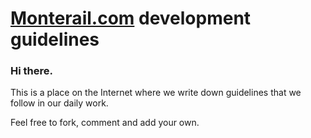 # [Monterail.com](http://monterail.com) development guidelines

### Hi there.

This is a place on the Internet where we write down guidelines that we follow in our daily work.

Feel free to fork, comment and add your own.
